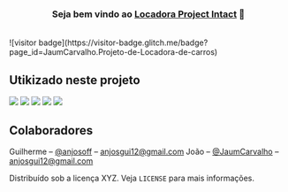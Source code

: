 <h3 align="center">
Seja bem vindo ao <a href="https://github.com/JaumCarvalho/Projeto-de-Locadora-de-carros" target="_blank" rel="noreferrer">Locadora Project Intact</a> 👋
</h3>


</br>
![visitor badge](https://visitor-badge.glitch.me/badge?page_id=JaumCarvalho.Projeto-de-Locadora-de-carros)

## Utikizado neste projeto
![](https://img.shields.io/badge/JavaScript-323330?style=for-the-badge&logo=javascript&logoColor=F7DF1E)
![](https://img.shields.io/badge/HTML5-E34F26?style=for-the-badge&logo=html5&logoColor=white)
![](https://img.shields.io/badge/CSS3-1572B6?style=for-the-badge&logo=css3&logoColor=white)
![](https://img.shields.io/badge/Java-ED8B00?style=for-the-badge&logo=java&logoColor=white)
![](https://img.shields.io/badge/PostgreSQL-316192?style=for-the-badge&logo=postgresql&logoColor=white)

## Colaboradores

Guilherme – [@anjosoff](https://linktr.ee/xnjosgui) – anjosgui12@gmail.com
João – [@JaumCarvalho](https://) – anjosgui12@gmail.com

Distribuído sob a licença XYZ. Veja `LICENSE` para mais informações.

